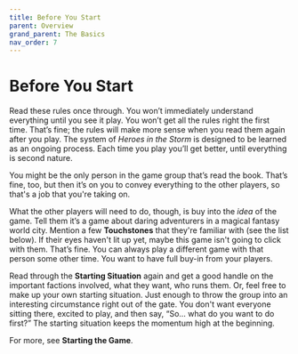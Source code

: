 ```yaml
---
title: Before You Start
parent: Overview
grand_parent: The Basics
nav_order: 7
---
```


# Before You Start
Read these rules once through. You won’t immediately understand everything until you see it play. You won’t get all the rules right the first time. That’s fine; the rules will make more sense when you read them again after you play. The system of *Heroes in the Storm* is designed to be learned as an ongoing process. Each time you play you’ll get better, until everything is second nature.

You might be the only person in the game group that’s read the book. That’s fine, too, but then it’s on you to convey everything to the other players, so that's a job that you're taking on.

What the other players will need to do, though, is buy into the *idea* of the game. Tell them it’s a game about daring adventurers in a magical fantasy world city. Mention a few **Touchstones** that they're familiar with (see the list below). If their eyes haven't lit up yet, maybe this game isn't going to click with them. That’s fine. You can always play a different game with that person some other time. You want to have full buy-in from your players.

Read through the **Starting Situation** again and get a good handle on the important factions involved, what they want, who runs them. Or, feel free to make up your own starting situation. Just enough to throw the group into an interesting circumstance right out of the gate. You don't want everyone sitting there, excited to play, and then say, “So... what do you want to do first?” The starting situation keeps the momentum high at the beginning.

For more, see **Starting the Game**.

